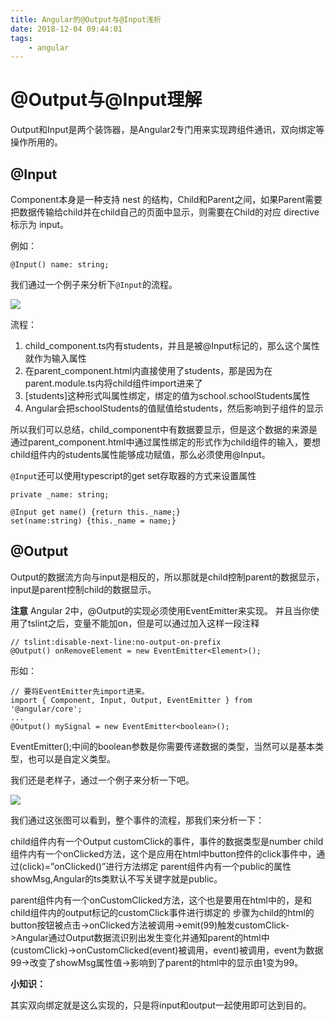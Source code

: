 ```yaml
---
title: Angular的@Output与@Input浅析
date: 2018-12-04 09:44:01
tags:
    - angular
---
```


# @Output与@Input理解
Output和Input是两个装饰器，是Angular2专门用来实现跨组件通讯，双向绑定等操作所用的。

## @Input

Component本身是一种支持 nest 的结构，Child和Parent之间，如果Parent需要把数据传输给child并在child自己的页面中显示，则需要在Child的对应 directive 标示为 input。

例如：
```
@Input() name: string;
```

我们通过一个例子来分析下`@Input`的流程。

![](https://ws1.sinaimg.cn/large/806e3151ly1fxtu0ia0t7j216m0pgjwe.jpg)

流程：
1. child_component.ts内有students，并且是被@Input标记的，那么这个属性就作为输入属性
2. 在parent_component.html内直接使用了students，那是因为在parent.module.ts内将child组件import进来了
3. [students]这种形式叫属性绑定，绑定的值为school.schoolStudents属性
4. Angular会把schoolStudents的值赋值给students，然后影响到子组件的显示

所以我们可以总结，child_component中有数据要显示，但是这个数据的来源是通过parent_component.html中通过属性绑定的形式作为child组件的输入，要想child组件内的students属性能够成功赋值，那么必须使用@Input。

`@Input`还可以使用typescript的get set存取器的方式来设置属性
```
private _name: string;

@Input get name() {return this._name;}
set(name:string) {this._name = name;}
```

## @Output
Output的数据流方向与input是相反的，所以那就是child控制parent的数据显示，input是parent控制child的数据显示。

**注意**
Angular 2中，@Output的实现必须使用EventEmitter来实现。 
并且当你使用了tslint之后，变量不能加on，但是可以通过加入这样一段注释

```
// tslint:disable-next-line:no-output-on-prefix
@Output() onRemoveElement = new EventEmitter<Element>();
```

形如：
```
// 要将EventEmitter先import进来。
import { Component, Input, Output, EventEmitter } from '@angular/core';
...
@Output() mySignal = new EventEmitter<boolean>();
```

EventEmitter();中间的boolean参数是你需要传递数据的类型，当然可以是基本类型，也可以是自定义类型。

我们还是老样子，通过一个例子来分析一下吧。 

![](https://ws1.sinaimg.cn/large/806e3151ly1fxtu7s2pydj218a0ueq92.jpg)

我们通过这张图可以看到，整个事件的流程，那我们来分析一下：

child组件内有一个Output customClick的事件，事件的数据类型是number
child组件内有一个onClicked方法，这个是应用在html中button控件的click事件中，通过(click)=”onClicked()”进行方法绑定
parent组件内有一个public的属性showMsg,Angular的ts类默认不写关键字就是public。

parent组件内有一个onCustomClicked方法，这个也是要用在html中的，是和child组件内的output标记的customClick事件进行绑定的
步骤为child的html的button按钮被点击->onClicked方法被调用->emit(99)触发customClick->Angular通过Output数据流识别出发生变化并通知parent的html中(customClick)->onCustomClicked(event)被调用，event)被调用，event为数据99->改变了showMsg属性值->影响到了parent的html中的显示由1变为99。

**小知识：**

其实双向绑定就是这么实现的，只是将input和output一起使用即可达到目的。
